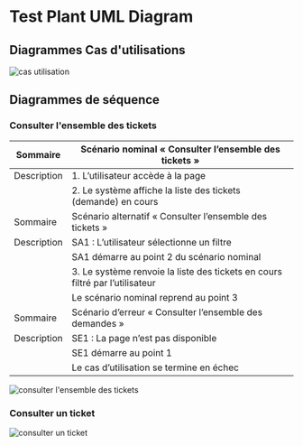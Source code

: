 # Test Plant UML Diagram

## Diagrammes Cas d'utilisations

![cas utilisation](http://www.plantuml.com/plantuml/svg/VLHDJzmm4Br7odyOvK8hj19q5xQBeeYMVjmBtBYOU02tZhsonuYgxN_fTN_7_Z76Jh8icoMvZTzxysR6uvnx4ev2e_DCunq1MN3g_e50AeSrAMloJDHa7LoJqieBmk10U2YsunjJbakd6k5-LrNHApufAGprqHTiX97Cti2oKKPvSYb7dab1ubPuX4jqZxtBvtWWaHr0McFMA_ISFy-stSk_ayd6R01i-Gv5EoNaMMnQc7kDK5ofNqYsW3zv1lm5ZtKivlhYE5LsOOqFcZ1s3_e0ZSVcLhULeWTIDSjZiQ_57uRYO3hsW3nDv6zAaqCtG6S9_RvUCGXwnFEazNGyFJVYTffeNwMYKTeyqNwiLqjhf4DO_nzlucFYNnw8G0zeIDsfFRqiMb9OnZLY-pTo7H_jvRL3XyFfqKyRd8yXsU3JKD990V5oOwxj7U0DUCSvttS8Nsp9H_6Epg0iyOdGoAhQHQSxQ8jlrWmIQTQhPXnNQGfHfKojWyINfBCkwSbUonuztMlPhdphD-ybyxVyEishZM-rYrwx6DUcyKzOqZtGixBaYx71oFJky-nVdfrpXVmtUGO0 "cas utilisation")

## Diagrammes de séquence
### Consulter l'ensemble des tickets

| Sommaire    | Scénario nominal « Consulter l’ensemble des tickets »                                                                                                                                                    |
|-------------|----------------------------------------------------------------------------------------------------------------------------------------------------------------------------------------------------------|
| Description | 1. L’utilisateur accède à la page 
|             | 2. Le système affiche la liste des tickets (demande) en cours                                                                                                |
| Sommaire    | Scénario alternatif « Consulter l’ensemble des tickets »                                                                                                                                                 |
| Description | SA1 : L’utilisateur sélectionne un filtre
|             | SA1 démarre au point 2 du scénario nominal
|             | 3. Le système renvoie la liste des tickets en cours filtré par l’utilisateur
|             | Le scénario nominal reprend au point 3                                                                                                                      |
| Sommaire    | Scénario d’erreur « Consulter l’ensemble des demandes »                                                                                                                                                  |
| Description | SE1 : La page n’est pas disponible
|             | SE1 démarre au point 1
|             | Le cas d’utilisation se termine en échec                                                                                                       |


![consulter l'ensemble des tickets](http://www.plantuml.com/plantuml/svg/pPCzJyCm48PtI_uFfox0a86FAKgjIbqOM82oTN6JAx9mxM1V2lttdFFHqb2Ga1XOeiHtxtFllOfdaNIWPcEXz2usbZ20FKCNSREo21L685E-84KfT4a-G6aDEW8TOV8KCKp0Xuf5bo15pIXJcbfpdKjRFavjZ-th1A1llPAYqgHNEYAigghjAGesmcAbbcuevWFxHWef-hcPKWCxXrkY-W5V6umaXVE4O75DN9Xxvx0a8BzqRxYAXh3rRxQQcpez8mEcpsx1EnDfJi6sTlB5uSmx2juUDhsMeZUGgR4sXwBeg4ebqzeIh8sbW32TmY8qR8DpW1y0pqY7uUUT-A9JxHSu5gL1gJn2CJobcmE-OzaGtZSOTjy0kR4xIOhiYwskLk5n_-cfcThdEnADcMZv1qYFNsRoXsdyZnmSG_YcyM-sEx7Ca0i3-pkGGsLYRVNkE9HF8uR9KioOpjVx0m00 "consulter l'ensemble des tickets")


### Consulter un ticket

![consulter un ticket](http://www.plantuml.com/plantuml/svg/TPAxRiCm34Lt0Ve7mbCxUEXZ4WmXQ9QkVMrP59ajZAgIAr51y_Ub_8Zj0eKNIpptNfBsBf69bBySsE1JTeGHiWVgx2UI558OIo62THrw0fEWUaiOAmYnPV86fEXPtzckDrpdqecl2_Ool5O04tehHMl874r2EBRjm3GDfxDOwuClnGSkgjdxlgHFkRNMixU2HwB-6Ryp9hgw7XhiJePm0gJmWGyEtudPlUD18FY3DvUPRCI2ZySzHJVqebx7S_0KWrj6l9DYIgxrMgEWQKOdhKkd_q0VIAFnfjK5ATALWELbEGhm1sqcVCeOpnifbwKeJBs9uktYbjdwrlgodnMurIUU_Fodjtaira_VGa7RfTwPypBNod4EMPuT-fR_hry0 "consulter un ticket")


